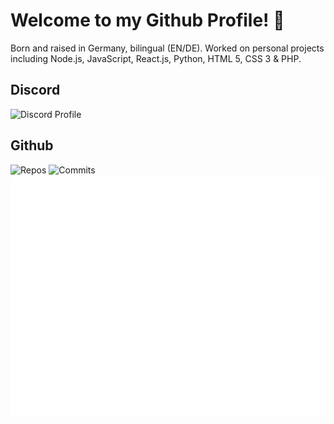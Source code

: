 # Welcome to my Github Profile! 👋
Born and raised in Germany, bilingual (EN/DE). Worked on personal projects including Node.js, JavaScript, React.js, Python, HTML 5, CSS 3 & PHP.  

## Discord
![Discord Profile](https://discord.c99.nl/widget/theme-4/645580301057392650.png)  
## Github
![Repos](https://badges.pufler.dev/repos/poldis) ![Commits](https://badges.pufler.dev/commits/monthly/poldis)  
![Metrics](https://github.com/poldis/poldis/blob/master/github-metrics.svg)
